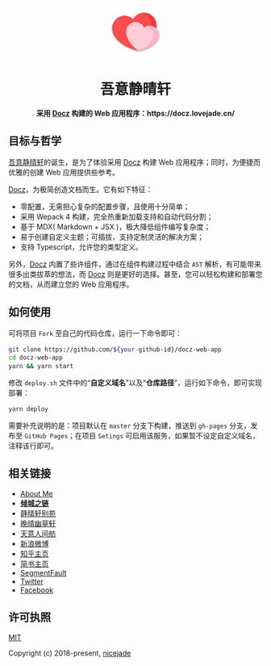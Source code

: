 <p align="center"><a href="https://docz.lovejade.cn" target="_blank"><img width="100"src="https://raw.githubusercontent.com/nicejade/docz-web-app/master/public/images/logo.png"></a></p>

<h1 align="center">吾意静晴轩</h1>

<div align="center">
  <strong>
    采用 <a href="https://nicelinks.site/post/5b225adfd1c6ca419a9f7dfe">Docz</a> 构建的 Web 应用程序：https://docz.lovejade.cn/
  </strong>
</div>

## 目标与哲学

[吾意静晴轩](https://docz.lovejade.cn)的诞生，是为了体验采用 [Docz](https://www.docz.site/) 构建 Web 应用程序；同时，为便捷而优雅的创建 Web 应用提供些参考。

[Docz](https://www.docz.site/)，为极简创造文档而生。它有如下特征：

- 零配置，无需担心复杂的配置步骤，且使用十分简单；
- 采用 Wepack 4 构建，完全热重新加载支持和自动代码分割；
- 基于 MDX( Markdown + JSX )，极大降低组件编写复杂度；
- 易于创建自定义主题；可插拔，支持定制灵活的解决方案；
- 支持 Typescript，允许您的类型定义。

另外，[Docz](https://www.docz.site/) 内置了些许组件，通过在组件构建过程中结合 `AST` 解析，有可能带来很多出类拔萃的想法，而 [Docz](https://www.docz.site/) 则是更好的选择。甚至，您可以轻松构建和部署您的文档，从而建立您的 Web 应用程序。

## 如何使用

可将项目 `Fork` 至自己的代码仓库，运行一下命令即可：

```bash
git clone https://github.com/${your-github-id}/docz-web-app
cd docz-web-app
yarn && yarn start
```

修改 `deploy.sh` 文件中的“**自定义域名**”以及“**仓库路径**”，运行如下命令，即可实现部署：

```bash
yarn deploy
```

需要补充说明的是：项目默认在 `master` 分支下构建，推送到 `gh-pages` 分支，发布至 `GitHub Pages`；在项目 `Setings` 可启用该服务，如果暂不设定自定义域名，注释该行即可。

## 相关链接

- [About Me](https://about.me/nicejade)
- [**倾城之链**](https://nicelinks.site?from=github)
- [静晴轩别苑](https://nice.lovejade.cn/?from=github)
- [晚晴幽草轩](https://jeffjade.com/nicelinks)
- [天意人间舫](https://blog.lovejade.cn/?from=github)
- [新浪微博](https://weibo.com/jeffjade)
- [知乎主页](https://www.zhihu.com/people/yang-qiong-pu/)
- [简书主页](https://www.jianshu.com/u/9aae3d8f4c3d)
- [SegmentFault](https://segmentfault.com/u/jeffjade)
- [Twitter](https://twitter.com/jeffjade2)
- [Facebook](https://www.facebook.com/yang.gang.jade)

## 许可执照

[MIT](http://opensource.org/licenses/MIT)

Copyright (c) 2018-present, [nicejade](https://about.me/nicejade)
